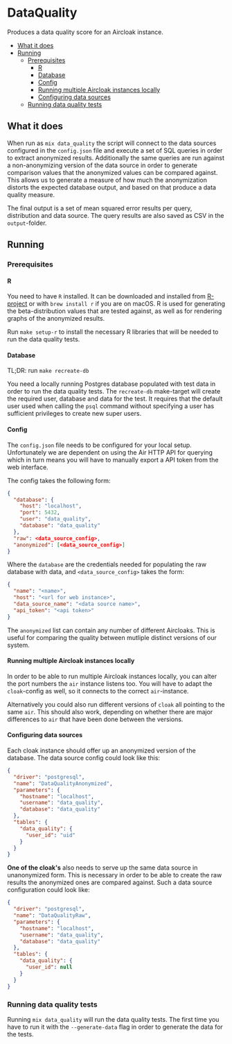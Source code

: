 # DataQuality

Produces a data quality score for an Aircloak instance.

- [What it does](#what-it-does)
- [Running](#running)
  - [Prerequisites](#prerequisites)
    - [R](#r)
    - [Database](#database)
    - [Config](#config)
    - [Running multiple Aircloak instances locally](#running-multiple-aircloak-instances-locally)
    - [Configuring data sources](#configuring-data-sources)
  - [Running data quality tests](#running-data-quality-tests)

## What it does

When run as `mix data_quality` the script will connect to the data sources
configured in the `config.json` file and execute a set of SQL queries in order
to extract anonymized results. Additionally the same queries are run against a non-anonymizing
version of the data source in order to generate comparison values that the anonymized
values can be compared against. This allows us to generate a measure of how much the
anonymization distorts the expected database output, and based on that produce a
data quality measure.

The final output is a set of mean squared error results per query, distribution and
data source. The query results are also saved as CSV in the `output`-folder.

## Running

### Prerequisites

#### R

You need to have `R` installed. It can be downloaded and installed from [R-project](https://www.r-project.org/)
or with `brew install r` if you are on macOS.
R is used for generating the beta-distribution values that are tested against,
as well as for rendering graphs of the anonymized results.

Run `make setup-r` to install the necessary R libraries that will be needed to run the
data quality tests.

#### Database

TL;DR: run `make recreate-db`

You need a locally running Postgres database populated with test data in order to run the data quality tests.
The `recreate-db` make-target will create the required user, database and data for the test.
It requires that the default user used when calling the `psql` command without specifying a user
has sufficient privileges to create new super users.

#### Config

The `config.json` file needs to be configured for your local setup.
Unfortunately we are dependent on using the Air HTTP API for querying
which in turn means you will have to manually export a API token from the
web interface.

The config takes the following form:

```json
{
  "database": {
    "host": "localhost",
    "port": 5432,
    "user": "data_quality",
    "database": "data_quality"
  },
  "raw": <data_source_config>,
  "anonymized": [<data_source_config>]
}
```

Where the `database` are the credentials needed for populating the raw database with data,
and `<data_source_config>` takes the form:

```json
{
  "name": "<name>",
  "host": "<url for web instance>",
  "data_source_name": "<data source name>",
  "api_token": "<api token>"
}
```

The `anonymized` list can contain any number of different Aircloaks. This is useful
for comparing the quality between mutliple distinct versions of our system.

#### Running multiple Aircloak instances locally

In order to be able to run multiple Aircloak instances locally, you can alter
the port numbers the `air` instance listens too. You will have to adapt the
`cloak`-config as well, so it connects to the correct `air`-instance.

Alternatively you could also run different versions of `cloak` all pointing to the same
`air`. This should also work, depending on whether there are major differences to `air`
that have been done between the versions.

#### Configuring data sources

Each cloak instance should offer up an anonymized version of the database.
The data source config could look like this:

```json
{
  "driver": "postgresql",
  "name": "DataQualityAnonymized",
  "parameters": {
    "hostname": "localhost",
    "username": "data_quality",
    "database": "data_quality"
  },
  "tables": {
    "data_quality": {
      "user_id": "uid"
    }
  }
}
```

__One of the cloak's__ also needs to serve up the same data source in unanonymized form.
This is necessary in order to be able to create the raw results the anonymized ones are
compared against. Such a data source configuration could look like:

```json
{
  "driver": "postgresql",
  "name": "DataQualityRaw",
  "parameters": {
    "hostname": "localhost",
    "username": "data_quality",
    "database": "data_quality"
  },
  "tables": {
    "data_quality": {
      "user_id": null
    }
  }
}
```

### Running data quality tests

Running `mix data_quality` will run the data quality tests.
The first time you have to run it with the `--generate-data` flag in order
to generate the data for the tests.
